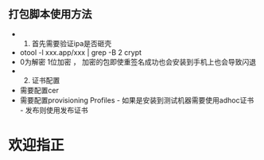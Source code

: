 
## 打包脚本使用方法
-  1. 首先需要验证ipa是否砸壳
 -  otool -l xxx.app/xxx | grep -B 2 crypt
  - 0为解密 1位加密 ， 加密的包即使重签名成功也会安装到手机上也会导致闪退
  - 2. 证书配置
  -  需要配置cer
   - 需要配置provisioning Profiles
    - 如果是安装到测试机器需要使用adhoc证书
    - 发布则使用发布证书
    
# 欢迎指正
    
